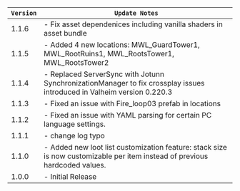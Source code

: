 | `Version` | `Update Notes`    |
|-----------|-------------------|
| 1.1.6     | - Fix asset dependenices including vanilla shaders in asset bundle  |
| 1.1.5     | - Added 4 new locations: MWL_GuardTower1, MWL_RootRuins1, MWL_RootsTower1, MWL_RootsTower2 |
| 1.1.4     | - Replaced ServerSync with Jotunn SynchronizationManager to fix crossplay issues introduced in Valheim version 0.220.3 |
| 1.1.3     | - Fixed an issue with Fire_loop03 prefab in locations |
| 1.1.2     | - Fixed an issue with YAML parsing for certain PC language settings. |
| 1.1.1     | - change log typo |
| 1.1.0     | - Added new loot list customization feature: stack size is now customizable per item instead of previous hardcoded values. |
| 1.0.0     | - Initial Release |